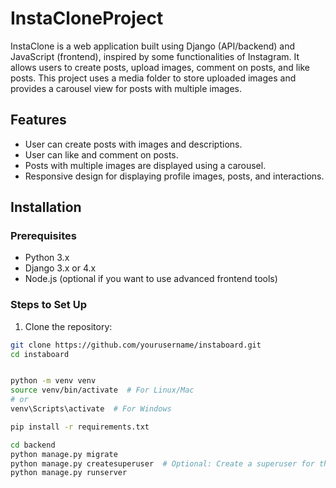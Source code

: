 # InstaCloneProject

InstaClone is a web application built using Django (API/backend) and JavaScript (frontend), 
inspired by some functionalities of Instagram. It allows users to create posts, upload images, comment on posts, and like posts. 
This project uses a media folder to store uploaded images and provides a carousel view for posts with multiple images.

## Features

- User can create posts with images and descriptions.
- User can like and comment on posts.
- Posts with multiple images are displayed using a carousel.
- Responsive design for displaying profile images, posts, and interactions.

## Installation

### Prerequisites

- Python 3.x
- Django 3.x or 4.x
- Node.js (optional if you want to use advanced frontend tools)

### Steps to Set Up

1. Clone the repository:

```bash
git clone https://github.com/yourusername/instaboard.git
cd instaboard


python -m venv venv
source venv/bin/activate  # For Linux/Mac
# or
venv\Scripts\activate  # For Windows

pip install -r requirements.txt

cd backend
python manage.py migrate
python manage.py createsuperuser  # Optional: Create a superuser for the admin panel
python manage.py runserver
